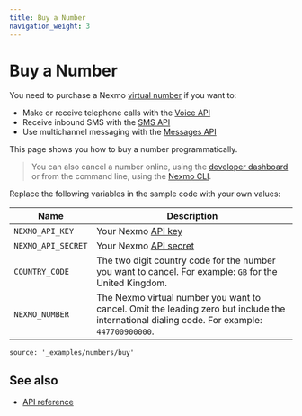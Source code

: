 ```yaml
---
title: Buy a Number
navigation_weight: 3
---
```


# Buy a Number

You need to purchase a Nexmo [virtual number]() if you want to:

* Make or receive telephone calls with the [Voice API](https://developer.nexmo.com/voice/voice-api/overview)
* Receive inbound SMS with the [SMS API](https://developer.nexmo.com/messaging/sms/overview)
* Use multichannel messaging with the [Messages API](https://developer.nexmo.com/messages/overview)

This page shows you how to buy a number programmatically.

> You can also cancel a number online, using the [developer dashboard](https://dashboard.nexmo.com/your-numbers) or from the command line, using the [Nexmo CLI](https://github.com/Nexmo/nexmo-cli#buying-a-number).

Replace the following variables in the sample code with your own values:

Name | Description
--|--
`NEXMO_API_KEY` | Your Nexmo [API key](https://developer.nexmo.com/concepts/guides/authentication#api-key-and-secret)
`NEXMO_API_SECRET` | Your Nexmo [API secret](https://developer.nexmo.com/concepts/guides/authentication#api-key-and-secret)
`COUNTRY_CODE` | The two digit country code for the number you want to cancel. For example: `GB` for the United Kingdom.
`NEXMO_NUMBER` | The Nexmo virtual number you want to cancel. Omit the leading zero but include the international dialing code. For example: `447700900000`.

```code_snippets
source: '_examples/numbers/buy'
```

## See also

* [API reference](/api/numbers)